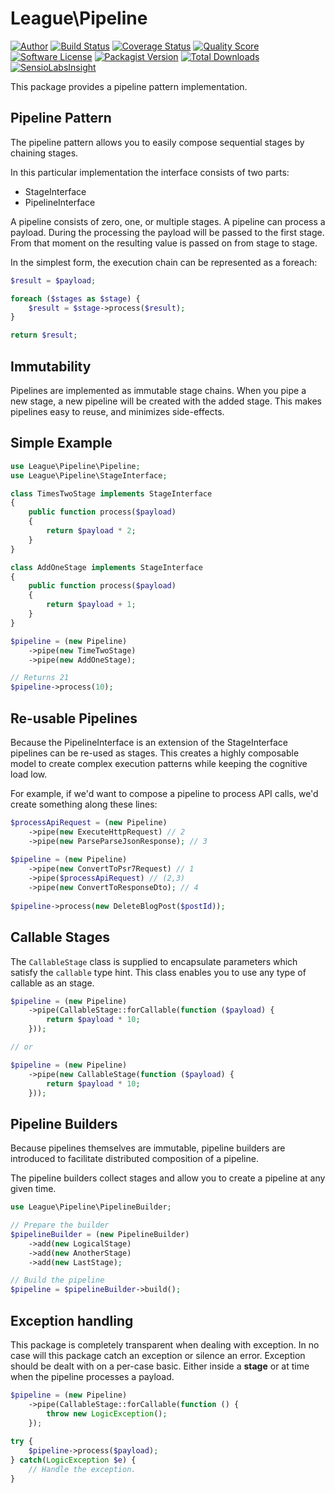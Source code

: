 # League\Pipeline

[![Author](http://img.shields.io/badge/author-@frankdejonge-blue.svg?style=flat-square)](https://twitter.com/frankdejonge)
[![Build Status](https://img.shields.io/travis/thephpleague/pipeline/master.svg?style=flat-square)](https://travis-ci.org/thephpleague/pipeline)
[![Coverage Status](https://img.shields.io/scrutinizer/coverage/g/thephpleague/pipeline.svg?style=flat-square)](https://scrutinizer-ci.com/g/thephpleague/pipeline/code-structure)
[![Quality Score](https://img.shields.io/scrutinizer/g/thephpleague/pipeline.svg?style=flat-square)](https://scrutinizer-ci.com/g/thephpleague/pipeline)
[![Software License](https://img.shields.io/badge/license-MIT-brightgreen.svg?style=flat-square)](LICENSE)
[![Packagist Version](https://img.shields.io/packagist/v/league/pipeline.svg?style=flat-square)](https://packagist.org/packages/league/pipeline)
[![Total Downloads](https://img.shields.io/packagist/dt/league/pipeline.svg?style=flat-square)](https://packagist.org/packages/league/pipeline)
[![SensioLabsInsight](https://insight.sensiolabs.com/projects/44ebfc4c-0e97-4b47-925e-b17de7ddce4f/mini.png)](https://insight.sensiolabs.com/projects/44ebfc4c-0e97-4b47-925e-b17de7ddce4f)

This package provides a pipeline pattern implementation.

## Pipeline Pattern

The pipeline pattern allows you to easily compose sequential stages by
chaining stages.

In this particular implementation the interface consists of two parts:

* StageInterface
* PipelineInterface

A pipeline consists of zero, one, or multiple stages. A pipeline can process
a payload. During the processing the payload will be passed to the first stage.
From that moment on the resulting value is passed on from stage to stage.

In the simplest form, the execution chain can be represented as a foreach:

```php
$result = $payload;

foreach ($stages as $stage) {
    $result = $stage->process($result);
}

return $result;
```

## Immutability

Pipelines are implemented as immutable stage chains. When you pipe a new
stage, a new pipeline will be created with the added stage. This makes
pipelines easy to reuse, and minimizes side-effects.

## Simple Example

```php
use League\Pipeline\Pipeline;
use League\Pipeline\StageInterface;

class TimesTwoStage implements StageInterface
{
    public function process($payload)
    {
        return $payload * 2;
    }
}

class AddOneStage implements StageInterface
{
    public function process($payload)
    {
        return $payload + 1;
    }
}

$pipeline = (new Pipeline)
    ->pipe(new TimeTwoStage)
    ->pipe(new AddOneStage);

// Returns 21
$pipeline->process(10);
```

## Re-usable Pipelines

Because the PipelineInterface is an extension of the StageInterface
pipelines can be re-used as stages. This creates a highly composable model
to create complex execution patterns while keeping the cognitive load low.

For example, if we'd want to compose a pipeline to process API calls, we'd create
something along these lines:

```php
$processApiRequest = (new Pipeline)
    ->pipe(new ExecuteHttpRequest) // 2
    ->pipe(new ParseParseJsonResponse); // 3
    
$pipeline = (new Pipeline)
    ->pipe(new ConvertToPsr7Request) // 1
    ->pipe($processApiRequest) // (2,3)
    ->pipe(new ConvertToResponseDto); // 4 
    
$pipeline->process(new DeleteBlogPost($postId));
```

## Callable Stages

The `CallableStage` class is supplied to encapsulate parameters which satisfy
the `callable` type hint. This class enables you to use any type of callable as an
stage.

```php
$pipeline = (new Pipeline)
    ->pipe(CallableStage::forCallable(function ($payload) {
        return $payload * 10;
    }));

// or

$pipeline = (new Pipeline)
    ->pipe(new CallableStage(function ($payload) {
        return $payload * 10;
    }));
```

## Pipeline Builders

Because pipelines themselves are immutable, pipeline builders are introduced to
facilitate distributed composition of a pipeline.

The pipeline builders collect stages and allow you to create a pipeline at
any given time.

```php
use League\Pipeline\PipelineBuilder;

// Prepare the builder
$pipelineBuilder = (new PipelineBuilder)
    ->add(new LogicalStage)
    ->add(new AnotherStage)
    ->add(new LastStage);

// Build the pipeline
$pipeline = $pipelineBuilder->build();
```

## Exception handling

This package is completely transparent when dealing with exception. In no case
will this package catch an exception or silence an error. Exception should be
dealt with on a per-case basic. Either inside a __stage__ or at time when the
pipeline processes a payload.

```php
$pipeline = (new Pipeline)
    ->pipe(CallableStage::forCallable(function () {
        throw new LogicException();
    });
    
try {
    $pipeline->process($payload);
} catch(LogicException $e) {
    // Handle the exception.
}
```

